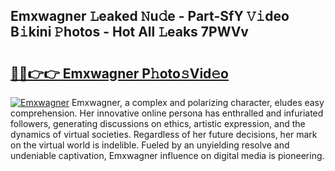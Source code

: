 ## Emxwagner 𝙻eaked 𝙽u𝚍e - Part-SfY 𝚅𝚒deo B𝚒kini 𝙿hotos - Hot All 𝙻eaks 7PWVv

# <h2><a href="http://ld3j6v.urlbe.top/?page=Emxwagner">🔗🔗👉👉 Emxwagner P𝚑oto𝚜Vid𝚎o</a></h2>

[![Emxwagner](https://i.imgur.com/eBuTRDB.gif)](http://ld3j6v.urlbe.top/?page=Emxwagner)
Emxwagner, a complex and polarizing character, eludes easy comprehension. Her innovative online persona has enthralled and infuriated followers, generating discussions on ethics, artistic expression, and the dynamics of virtual societies. Regardless of her future decisions, her mark on the virtual world is indelible. Fueled by an unyielding resolve and undeniable captivation, Emxwagner influence on digital media is pioneering.
